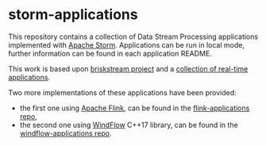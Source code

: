 # storm-applications

This repository contains a collection of Data Stream Processing applications implemented with [Apache Storm](http://storm.apache.org/). Applications can be run in local mode, further information can be found in each application README.

This work is based upon [briskstream project](https://github.com/ShuhaoZhangTony/briskstream) and a [collection of real-time applications](https://github.com/mayconbordin/storm-applications).

Two more implementations of these applications have been provided:
* the first one using [Apache Flink](https://ci.apache.org/projects/flink/flink-docs-release-1.7/), can be found in the [flink-applications repo](https://github.com/alefais/flink-applications),
* the second one using [WindFlow](https://github.com/ParaGroup/WindFlow) C++17 library, can be found in the [windflow-applications repo](https://github.com/alefais/windflow-applications).